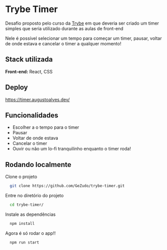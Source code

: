 
# Trybe Timer

Desafio proposto pelo curso da [Trybe](https://betrybe.com) em que deveria ser criado um timer simples que seria utilizado durante as aulas de front-end

Nele é possível selecionar um tempo para começar um timer, pausar, voltar de onde estava e cancelar o timer a qualquer momento!

## Stack utilizada

**Front-end:** React, CSS


## Deploy

<https://timer.augustoalves.dev/>


## Funcionalidades

- Escolher a o tempo para o timer
- Pausar
- Voltar de onde estava
- Cancelar o timer
- Ouvir ou não um lo-fi tranquilinho enquanto o timer roda!


## Rodando localmente

Clone o projeto

```bash
  git clone https://github.com/GeZudo/trybe-timer.git
```

Entre no diretório do projeto

```bash
  cd trybe-timer/
```

Instale as dependências

```bash
  npm install
```

Agora é só rodar o app!!

```bash
  npm run start
```

